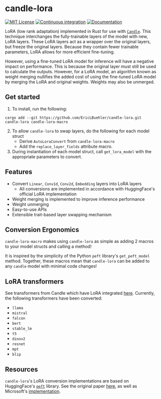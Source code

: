 # candle-lora
[![MIT License](https://img.shields.io/badge/License-MIT-informational)](LICENSE)
[![Continuous integration](https://github.com/EricLBuehler/candle-lora/actions/workflows/ci.yml/badge.svg)](https://github.com/EricLBuehler/candle-lora/actions/workflows/ci.yml)
[![Documentation](https://github.com/EricLBuehler/candle-lora/actions/workflows/docs.yml/badge.svg)](https://ericlbuehler.github.io/candle-lora/candle_lora/)

LoRA (low rank adaptation) implemented in Rust for use with [`Candle`](https://github.com/huggingface/candle/tree/main). This technique
interchanges the fully-trainable layers of the model with new, LoRA layers. These LoRA layers act as a wrapper over the original layers, but freeze
the original layers. Because they contain fewer trainable parameters, LoRA allows for more efficient fine-tuning. 

However, using a fine-tuned LoRA model for inference will have a negative impact on performance. This is because the original layer must still be used to calculate the outputs. However, for a LoRA model, an algorithm known as weight merging nullifies the added cost of using the
fine-tuned LoRA model by merging the LoRA and original weights. Weights may also be unmerged.

## Get started
1) To install, run the following:
```
cargo add --git https://github.com/EricLBuehler/candle-lora.git candle-lora candle-lora-macro
```

2) To allow `candle-lora` to swap layers, do the following for each model struct
    - Derive `AutoLoraConvert` from `candle-lora-macro`
    - Add the `replace_layer_fields` attribute macro.
3) During instantiation of each model struct, call `get_lora_model` with the appropriate parameters to convert.

## Features
- Convert `Linear`, `Conv1d`, `Conv2d`, `Embedding` layers into LoRA layers
    - All conversions are implemented in accordance with HuggingFace's official LoRA implementation
- Weight merging is implemented to improve inference performance
- Weight unmerging
- Easy-to-use APIs
- Extensible trait-based layer swapping mechanism

## Conversion Ergonomics
`candle-lora-macro` makes using `candle-lora` as simple as adding 2 macros to your model structs and calling a method!

It is inspired by the simplicity of the Python `peft` library's `get_peft_model` method. 
Together, these macros mean that `candle-lora` can be added to any `candle` model with minimal code changes!

## LoRA transformers
See transformers from Candle which have LoRA integrated [here](candle-lora-transformers/examples/). Currently, the following
transformers have been converted:
- `llama`
- `mistral`
- `falcon`
- `bert`
- `stable_lm`
- `t5`
- `dinov2` 
- `resnet`
- `mpt`
- `blip`

## Resources
`candle-lora`'s LoRA conversion implementations are based on HuggingFace's [`peft`](https://github.com/huggingface/peft/tree/main) library. See the original paper [here](https://arxiv.org/pdf/2106.09685.pdf), as well as Microsoft's [implementation](https://github.com/microsoft/LoRA).